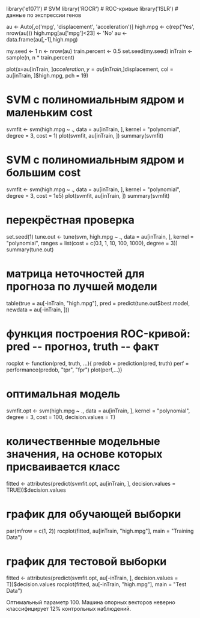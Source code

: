 library('e1071')     # SVM
library('ROCR')      # ROC-кривые
library('ISLR')      # данные по экспрессии генов


au <- Auto[,c('mpg', 'displacement', 'acceleration')]
high.mpg <- c(rep('Yes', nrow(au)))
high.mpg[au['mpg']<23] <- 'No'
au <- data.frame(au[,-1],high.mpg)

my.seed <- 1
n <- nrow(au)
train.percent <- 0.5
set.seed(my.seed)
inTrain <- sample(n, n * train.percent)


plot(x=au[inTrain, ]$acceleration, y=au[inTrain, ]$displacement,
     col = au[inTrain, ]$high.mpg, pch = 19)


# SVM с полиномиальным ядром и маленьким cost
svmfit <- svm(high.mpg ~ ., data = au[inTrain, ], kernel = "polynomial", 
              degree = 3, cost = 1)
plot(svmfit, au[inTrain, ])
summary(svmfit)

# SVM с полиномиальным ядром и большим cost
svmfit <- svm(high.mpg ~ ., data = au[inTrain, ], kernel = "polynomial", 
              degree = 3, cost = 1e5)
plot(svmfit, au[inTrain, ])
summary(svmfit)

# перекрёстная проверка
set.seed(1)
tune.out <- tune(svm, high.mpg ~ ., data = au[inTrain, ], kernel = "polynomial", 
                 ranges = list(cost = c(0.1, 1, 10, 100, 1000),
                               degree = 3))
summary(tune.out)

# матрица неточностей для прогноза по лучшей модели
table(true = au[-inTrain, "high.mpg"], 
      pred = predict(tune.out$best.model, newdata = au[-inTrain, ]))


# функция построения ROC-кривой: pred -- прогноз, truth -- факт
rocplot <- function(pred, truth, ...){
  predob = prediction(pred, truth)
  perf = performance(predob, "tpr", "fpr")
  plot(perf,...)}

# оптимальная модель
svmfit.opt <- svm(high.mpg ~ ., data = au[inTrain, ], 
                  kernel = "polynomial", degree = 3, cost = 100, decision.values = T)
# количественные модельные значения, на основе которых присваивается класс
fitted <- attributes(predict(svmfit.opt, au[inTrain, ],
                             decision.values = TRUE))$decision.values

# график для обучающей выборки
par(mfrow = c(1, 2))
rocplot(fitted, au[inTrain, "high.mpg"], main = "Training Data")


# график для тестовой выборки
fitted <- attributes(predict(svmfit.opt, au[-inTrain, ], 
                             decision.values = T))$decision.values
rocplot(fitted, au[-inTrain, "high.mpg"], main = "Test Data")

Оптимальный параметр 100. 
Машина опорных векторов неверно классифицирует 12% контрольных наблюдений.
